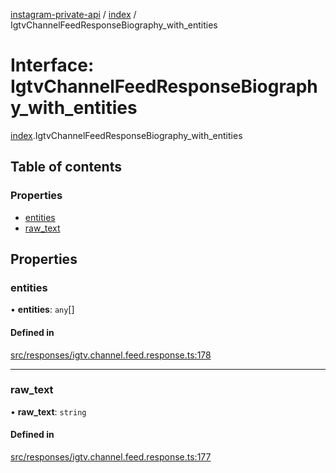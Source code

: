 [instagram-private-api](../../README.md) / [index](../../modules/index.md) / IgtvChannelFeedResponseBiography_with_entities

# Interface: IgtvChannelFeedResponseBiography\_with\_entities

[index](../../modules/index.md).IgtvChannelFeedResponseBiography_with_entities

## Table of contents

### Properties

- [entities](IgtvChannelFeedResponseBiography_with_entities.md#entities)
- [raw\_text](IgtvChannelFeedResponseBiography_with_entities.md#raw_text)

## Properties

### entities

• **entities**: `any`[]

#### Defined in

[src/responses/igtv.channel.feed.response.ts:178](https://github.com/Nerixyz/instagram-private-api/blob/0e0721c/src/responses/igtv.channel.feed.response.ts#L178)

___

### raw\_text

• **raw\_text**: `string`

#### Defined in

[src/responses/igtv.channel.feed.response.ts:177](https://github.com/Nerixyz/instagram-private-api/blob/0e0721c/src/responses/igtv.channel.feed.response.ts#L177)
